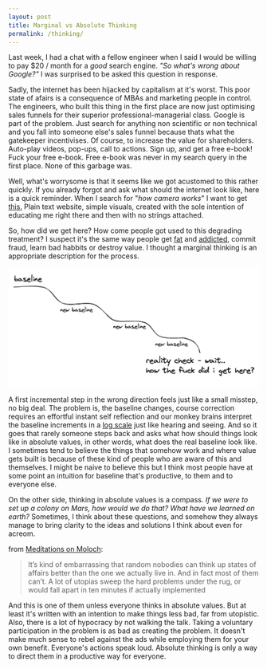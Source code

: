 ```yaml
---
layout: post
title: Marginal vs Absolute Thinking
permalink: /thinking/
---
```

Last week, I had a chat with a fellow engineer when I said I would be willing to pay $20 / month for a *good* search engine. *"So what's wrong about Google?"* I was surprised to be asked this question in response.

Sadly, the internet has been hijacked by capitalism at it's worst. This poor state of afairs is a consequence of MBAs and marketing people in control. The engineers, who built this thing in the first place are now just optimising sales funnels for their superior professional-managerial class. Google is part of the problem. Just search for anything non scientific or non technical and you fall into someone else's sales funnel because thats what the gatekeeper incentivises. Of course, to increase the value for shareholders. Auto-play videos, pop-ups, call to actions. Sign up, and get a free e-book! Fuck your free e-book. Free e-book was never in my search query in the first place. None of this garbage was.

Well, what's worrysome is that it seems like we got acustomed to this rather quickly. If you already forgot and ask what should the internet look like, here is a quick reminder. When I search for "*how camera works*" I want to get [this.](https://ciechanow.ski/cameras-and-lenses/) Plain text website, simple visuals, created with the sole intention of educating me right there and then with no strings attached.

So, how did we get here? How come people got used to this degrading treatment? I suspect it's the same way people get [fat](https://www.niddk.nih.gov/health-information/health-statistics/overweight-obesity) and [addicted](https://nida.nih.gov/research-topics/trends-statistics/overdose-death-rates), commit fraud, learn bad habbits or destroy value. I thought a marginal thinking is an appropriate description for the process.

![marginal-thinking](/assets/images/absolute_marginal.png)

A first incremental step in the wrong direction feels just like a small misstep, no big deal. The problem is, the baseline changes, course correction requires an effortful instant self reflection and our monkey brains interpret the baseline increments in a [log scale](https://en.wikipedia.org/wiki/Weber%E2%80%93Fechner_law) just like hearing and seeing. And so it goes that rarely someone steps back and asks what how should things look like in absolute values, in other words, what does the real baseline look like. I sometimes tend to believe the things that somehow work and where value gets built is because of these kind of people who are aware of this and themselves. I might be naive to believe this but I think most people have at some point an intuition for baseline that's productive, to them and to everyone else.

On the other side, thinking in absolute values is a compass.
*If we were to set up a colony on Mars, how would we do that? What have we learned on earth?*
Sometimes, I think about these questions, and somehow they always manage to bring clarity to the ideas and solutions I think about even for acreom.

from [Meditations on Moloch](https://slatestarcodex.com/2014/07/30/meditations-on-moloch/): 
> It’s kind of embarrassing that random nobodies can think up states of affairs better than the one we actually live in. And in fact most of them can’t. A lot of utopias sweep the hard problems under the rug, or would fall apart in ten minutes if actually implemented

And this is one of them unless everyone thinks in absolute values. But at least it's written with an intention to make things less bad, far from utopistic. Also, there is a lot of hypocracy by not walking the talk. Taking a voluntary participation in the problem is as bad as creating the problem. It doesn't make much sense to rebel against the ads while employing them for your own benefit. Everyone's actions speak loud. Absolute thinking is only a way to direct them in a productive way for everyone.
